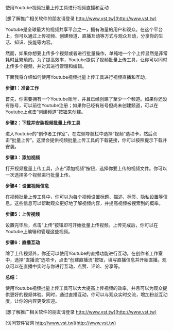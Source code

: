 使用Youtube视频批量上传工具进行视频直播和互动

[想了解推广相关软件的朋友请登录 http://www.vst.tw](http://www.vst.tw)

Youtube是全球最大的视频共享平台之一，拥有海量的用户和观众。在这个平台上，你可以通过上传视频、创建频道、直播互动等方式与观众互动，分享你的生活、知识、技能等内容。

然而，如果你想要上传多个视频或者进行批量操作，单纯地一个个上传显然是非常耗时且繁琐的。为了提高效率，Youtube提供了视频批量上传工具，让你可以同时上传多个视频，并对其进行管理和编辑。

下面我将介绍如何使用Youtube视频批量上传工具进行视频直播和互动。

**步骤1：准备工作**

首先，你需要拥有一个Youtube账号，并且已经创建了至少一个频道。如果你还没有账号，可以前往Youtube注册；如果你已经有账号但尚未创建频道，可以在Youtube上点击“创建频道”按钮来创建。

**步骤2：下载并安装视频批量上传工具**

进入Youtube的“创作者工作室”，在左侧导航栏中选择“视频”选项卡，然后点击“批量上传”。这里会提供视频批量上传工具的下载链接，你可以按照提示下载并安装。

**步骤3：添加视频**

打开视频批量上传工具，点击“添加视频”按钮，选择你要上传的视频文件。你可以一次选择多个视频进行批量上传。

**步骤4：设置视频信息**

在视频批量上传工具中，你可以为每个视频设置标题、描述、标签、隐私设置等信息。这些信息可以帮助观众更好地了解视频内容，并提高视频被搜索到的概率。

**步骤5：上传视频**

设置完毕后，点击“上传”按钮即可开始批量上传视频。上传完成后，你可以在Youtube上编辑和管理这些视频。

**步骤6：直播互动**

除了上传视频外，你还可以使用Youtube的直播功能进行互动。在创作者工作室中，选择“直播流”选项卡，点击“创建直播流”按钮，填写直播信息并开始直播。观众可以在直播中实时与你进行互动，点赞、评论、分享等。

**总结：**

使用Youtube视频批量上传工具可以大大提高上传视频的效率，并且可以为观众提供更好的视频体验。同时，通过直播互动，你可以与观众实时交流，增加粉丝互动度，让你的内容更受欢迎。

[想了解推广相关软件的朋友请登录 http://www.vst.tw](http://www.vst.tw)


[访问软件官网 http://www.vst.tw](http://www.vst.tw)
